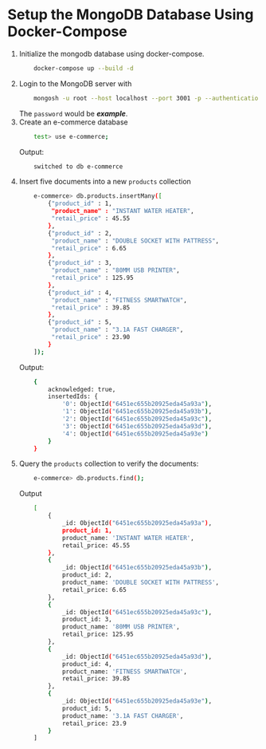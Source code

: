 # Setup the MongoDB Database Using Docker-Compose
1.  Initialize the mongodb database using docker-compose.
    ```bash
        docker-compose up --build -d
    ```
2.  Login to the MongoDB server with
    ```bash
        mongosh -u root --host localhost --port 3001 -p --authenticationDatabase admin
    ```
    The `password` would be ***example***.
3.  Create an e-commerce database
    ```bash
        test> use e-commerce;
    ```
    Output:
    ```bash
        switched to db e-commerce
    ```
4.  Insert five documents into a new `products` collection
    ```bash
        e-commerce> db.products.insertMany([
            {"product_id" : 1,
             "product_name" : "INSTANT WATER HEATER",
             "retail_price" : 45.55
            },
            {"product_id" : 2,
             "product_name" : "DOUBLE SOCKET WITH PATTRESS",
             "retail_price" : 6.65
            },
            {"product_id" : 3,
             "product_name" : "80MM USB PRINTER",
             "retail_price" : 125.95
            },
            {"product_id" : 4,
             "product_name" : "FITNESS SMARTWATCH",
             "retail_price" : 39.85
            },
            {"product_id" : 5,
             "product_name" : "3.1A FAST CHARGER",
             "retail_price" : 23.90
            }
        ]);
    ```
    Output:
    ```bash
        {
            acknowledged: true,
            insertedIds: {
                '0': ObjectId("6451ec655b20925eda45a93a"),
                '1': ObjectId("6451ec655b20925eda45a93b"),
                '2': ObjectId("6451ec655b20925eda45a93c"),
                '3': ObjectId("6451ec655b20925eda45a93d"),
                '4': ObjectId("6451ec655b20925eda45a93e")
            }
        }
    ```
5.  Query the `products` collection to verify the documents:
    ```bash
        e-commerce> db.products.find();
    ```
    Output
    ```bash
        [
            {
                _id: ObjectId("6451ec655b20925eda45a93a"),
                product_id: 1,
                product_name: 'INSTANT WATER HEATER',
                retail_price: 45.55
            },
            {
                _id: ObjectId("6451ec655b20925eda45a93b"),
                product_id: 2,
                product_name: 'DOUBLE SOCKET WITH PATTRESS',
                retail_price: 6.65
            },
            {
                _id: ObjectId("6451ec655b20925eda45a93c"),
                product_id: 3,
                product_name: '80MM USB PRINTER',
                retail_price: 125.95
            },
            {
                _id: ObjectId("6451ec655b20925eda45a93d"),
                product_id: 4,
                product_name: 'FITNESS SMARTWATCH',
                retail_price: 39.85
            },
            {
                _id: ObjectId("6451ec655b20925eda45a93e"),
                product_id: 5,
                product_name: '3.1A FAST CHARGER',
                retail_price: 23.9
            }
        ]
    ```
